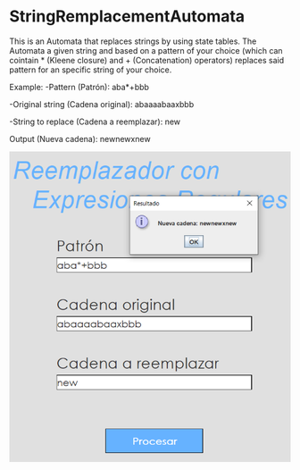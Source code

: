 # StringRemplacementAutomata
This is an Automata that replaces strings by using state tables.
The Automata a given string and based on a pattern of your choice (which can cointain * (Kleene closure) and + (Concatenation) operators) replaces said pattern for an specific string of your choice.

Example:
-Pattern (Patrón): aba*+bbb

-Original string (Cadena original): abaaaabaaxbbb

-String to replace (Cadena a reemplazar): new

Output (Nueva cadena): newnewxnew

![Example img](https://github.com/MiltonEBR/StringRemplacementAutomata/blob/main/STRReplacement.png)

